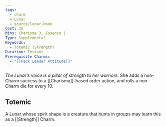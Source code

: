 ```yaml
---
tags:
  - charm
  - Lunar
  - source/lunar-book
Cost: 3m
Mins: Charisma 3, Essence 1
Type: Supplemental
Keywords:
  - Totemic (Strength)
Duration: Instant
Prerequisite Charms:
  - "[[Pack Leader Attitude]]"
---
```

*The Lunar’s voice is a pillar of strength to her warriors.*
She adds a non-Charm success to a [[Charisma]]-based order action, and rolls a non-Charm die for every 10. 
## Totemic 

A Lunar whose spirit shape is a creature that hunts in groups may learn this as a [[Strength]] Charm.